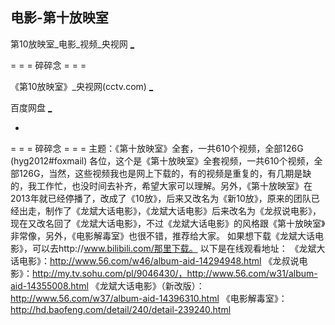 
## 电影-第十放映室

第10放映室_电影_视频_央视网 [_](http://tv.cntv.cn/videoset/C14345/page/81)

= = = 碎碎念 = = =

《第10放映室》_央视网(cctv.com) [_](http://tv.cctv.com/lm/d10fys/)

百度网盘 [_](https://pan.baidu.com/disk/home#list/vmode=list&path=%2F【第十放映室】)


-

= = = 碎碎念 = = =
主题：《第十放映室》全套，一共610个视频，全部126G (hyg2012#foxmail)
各位，这个是《第十放映室》全套视频，一共610个视频，全部126G，当然，这些视频我也是网上下载的，有的视频是重复的，有几期是缺的，我工作忙，也没时间去补齐，希望大家可以理解。另外，《第十放映室》在2013年就已经停播了，改成了《10放》，后来又改名为《新10放》，原来的团队已经出走，制作了《龙斌大话电影》，《龙斌大话电影》后来改名为《龙叔说电影》，现在又改名回了《龙斌大话电影》，不过《龙斌大话电影》的风格跟《第十放映室》非常像，另外，《电影解毒室》也很不错，推荐给大家。
如果想下载《龙斌大话电影》，可以去http://www.bilibili.com/那里下载。
以下是在线观看地址：
《龙斌大话电影》：http://www.56.com/w46/album-aid-14294948.html
《龙叔说电影》：http://my.tv.sohu.com/pl/9046430/，http://www.56.com/w31/album-aid-14355008.html
《龙斌大话电影》（新改版）：http://www.56.com/w37/album-aid-14396310.html
《电影解毒室》：http://hd.baofeng.com/detail/240/detail-239240.html

